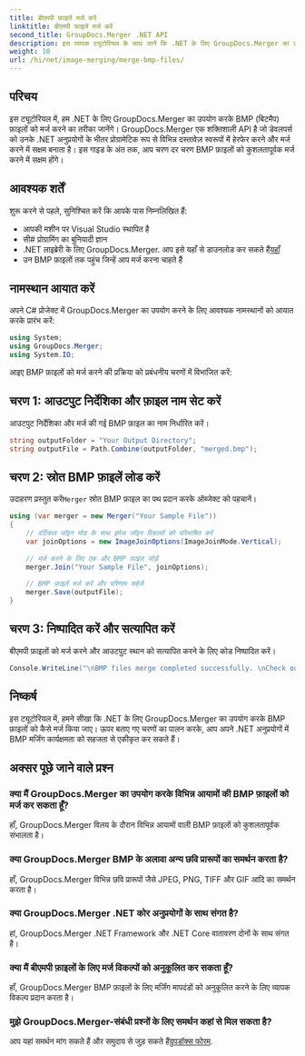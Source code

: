 ```yaml
---
title: बीएमपी फ़ाइलें मर्ज करें
linktitle: बीएमपी फ़ाइलें मर्ज करें
second_title: GroupDocs.Merger .NET API
description: इस व्यापक ट्यूटोरियल के साथ जानें कि .NET के लिए GroupDocs.Merger का उपयोग करके BMP फ़ाइलों को कैसे मर्ज किया जाए। अपने .NET अनुप्रयोगों को कुशलतापूर्वक विकसित करें।
weight: 10
url: /hi/net/image-merging/merge-bmp-files/
---
```

## परिचय
इस ट्यूटोरियल में, हम .NET के लिए GroupDocs.Merger का उपयोग करके BMP (बिटमैप) फ़ाइलों को मर्ज करने का तरीका जानेंगे। GroupDocs.Merger एक शक्तिशाली API है जो डेवलपर्स को उनके .NET अनुप्रयोगों के भीतर प्रोग्रामेटिक रूप से विभिन्न दस्तावेज़ स्वरूपों में हेरफेर करने और मर्ज करने में सक्षम बनाता है। इस गाइड के अंत तक, आप चरण दर चरण BMP फ़ाइलों को कुशलतापूर्वक मर्ज करने में सक्षम होंगे।
## आवश्यक शर्तें
शुरू करने से पहले, सुनिश्चित करें कि आपके पास निम्नलिखित हैं:
- आपकी मशीन पर Visual Studio स्थापित है
- सी# प्रोग्रामिंग का बुनियादी ज्ञान
-  .NET लाइब्रेरी के लिए GroupDocs.Merger. आप इसे यहाँ से डाउनलोड कर सकते हैं[यहाँ](https://releases.groupdocs.com/merger/net/)
- उन BMP फ़ाइलों तक पहुंच जिन्हें आप मर्ज करना चाहते हैं
## नामस्थान आयात करें
अपने C# प्रोजेक्ट में GroupDocs.Merger का उपयोग करने के लिए आवश्यक नामस्थानों को आयात करके प्रारंभ करें:
```csharp
using System; 
using GroupDocs.Merger;
using System.IO;
```
आइए BMP फ़ाइलों को मर्ज करने की प्रक्रिया को प्रबंधनीय चरणों में विभाजित करें:
## चरण 1: आउटपुट निर्देशिका और फ़ाइल नाम सेट करें
आउटपुट निर्देशिका और मर्ज की गई BMP फ़ाइल का नाम निर्धारित करें।
```csharp
string outputFolder = "Your Output Directory";
string outputFile = Path.Combine(outputFolder, "merged.bmp");
```
## चरण 2: स्रोत BMP फ़ाइलें लोड करें
 उदाहरण प्रस्तुत करें`Merger` स्रोत BMP फ़ाइल का पथ प्रदान करके ऑब्जेक्ट को पहचानें।
```csharp
using (var merger = new Merger("Your Sample File"))
{
    // वर्टिकल जॉइन मोड के साथ इमेज जॉइन विकल्पों को परिभाषित करें
    var joinOptions = new ImageJoinOptions(ImageJoinMode.Vertical);
    
    // मर्ज करने के लिए एक और BMP फ़ाइल जोड़ें
    merger.Join("Your Sample File", joinOptions);
    
    // BMP फ़ाइलें मर्ज करें और परिणाम सहेजें
    merger.Save(outputFile);
}
```
## चरण 3: निष्पादित करें और सत्यापित करें
बीएमपी फ़ाइलों को मर्ज करने और आउटपुट स्थान को सत्यापित करने के लिए कोड निष्पादित करें।
```csharp
Console.WriteLine("\nBMP files merge completed successfully. \nCheck output in {0}", outputFolder);
```
## निष्कर्ष
इस ट्यूटोरियल में, हमने सीखा कि .NET के लिए GroupDocs.Merger का उपयोग करके BMP फ़ाइलों को कैसे मर्ज किया जाए। ऊपर बताए गए चरणों का पालन करके, आप अपने .NET अनुप्रयोगों में BMP मर्जिंग कार्यक्षमता को सहजता से एकीकृत कर सकते हैं।

## अक्सर पूछे जाने वाले प्रश्न
### क्या मैं GroupDocs.Merger का उपयोग करके विभिन्न आयामों की BMP फ़ाइलों को मर्ज कर सकता हूँ?
हाँ, GroupDocs.Merger विलय के दौरान विभिन्न आयामों वाली BMP फ़ाइलों को कुशलतापूर्वक संभालता है।
### क्या GroupDocs.Merger BMP के अलावा अन्य छवि प्रारूपों का समर्थन करता है?
हाँ, GroupDocs.Merger विभिन्न छवि प्रारूपों जैसे JPEG, PNG, TIFF और GIF आदि का समर्थन करता है।
### क्या GroupDocs.Merger .NET कोर अनुप्रयोगों के साथ संगत है?
हां, GroupDocs.Merger .NET Framework और .NET Core वातावरण दोनों के साथ संगत है।
### क्या मैं बीएमपी फ़ाइलों के लिए मर्ज विकल्पों को अनुकूलित कर सकता हूँ?
हाँ, GroupDocs.Merger BMP फ़ाइलों के लिए मर्जिंग मापदंडों को अनुकूलित करने के लिए व्यापक विकल्प प्रदान करता है।
### मुझे GroupDocs.Merger-संबंधी प्रश्नों के लिए समर्थन कहां से मिल सकता है?
 आप यहां समर्थन मांग सकते हैं और समुदाय से जुड़ सकते हैं[ग्रुपडॉक्स फोरम](https://forum.groupdocs.com/c/merger/32).